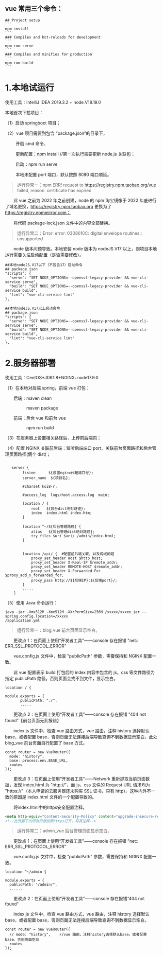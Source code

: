 ## vue 常用三个命令：

~~~shell
## Project setup
```
npm install
```
### Compiles and hot-reloads for development
```
npm run serve
```
### Compiles and minifies for production
```
npm run build
```
~~~

# 1.本地试运行

使用工具：IntelliJ IDEA 2019.3.2 + node.V18.19.0

本地首次下拉项目：

（1）启动 springboot 项目；

（2）vue 项目需要到包含 “package.json”的目录下，

&ensp;&ensp;&ensp;&ensp;&ensp;开启 cmd 命令，

&ensp;&ensp;&ensp;&ensp;&ensp;更新配置：npm install     //第一次执行需要更新 node.js 关联包；

&ensp;&ensp;&ensp;&ensp;&ensp;启动：npm run serve

&ensp;&ensp;&ensp;&ensp;&ensp;本地未配置 port 端口，默认按照 8080 端口顺延。

> 运行异常一：npm ERR! request to https://registry.npm.taobao.org/vue failed, reason: certificate has expired

&ensp;&ensp;&ensp;&ensp;此 vue 之前为 2022 年之前创建，node 的 npm 淘宝镜像于 2022 年底进行了域名更换，https://registry.npm.taobao.org 更换为了 https://registry.npmmirror.com；

&ensp;&ensp;&ensp;&ensp;将代码 package-lock.json 文件中的内容全部替换。

> 运行异常二：Error: error: 0308010C: digital envelope routines:: unsupported

&ensp;&ensp;&ensp;&ensp;node 版本问题导致。本地安装 node 版本为 nodeJS.V17 以上，则项目本地运行需要关注启动配置（是否需要修改）。

```vue
##本地nodeJS.V17以下（不包含17）启动命令
## package.json
"scripts": {
  "serve": "SET NODE_OPTIONS=--openssl-legacy-provider && vue-cli-service serve",
  "build": "SET NODE_OPTIONS=--openssl-legacy-provider && vue-cli-service build",
  "lint": "vue-cli-service lint"
},
```

```vue
##本地nodeJS.V17以上启动命令
## package.json
"scripts": {
  "serve": "SET NODE_OPTIONS=--openssl-legacy-provider && vue-cli-service serve",
  "build": "SET NODE_OPTIONS=--openssl-legacy-provider && vue-cli-service build",
  "lint": "vue-cli-service lint"
},
```

# 2.服务器部署

使用工具：CentOS+JDK1.8+NGINX+node17.9.0

（1）在本地对后端 spring，前端 vue 打包：

&ensp;&ensp;&ensp;&ensp;后端：maven clean

&ensp;&ensp;&ensp;&ensp;&ensp;&ensp;&ensp;&ensp;&ensp;&ensp;maven package

&ensp;&ensp;&ensp;&ensp;前端：后台 vue 和前台 vue

&ensp;&ensp;&ensp;&ensp;&ensp;&ensp;&ensp;&ensp;&ensp;&ensp;npm run build

（3）在服务器上设置相关路径后，上传前后端包；

（4）配置 NGINX 关联前后端：监听后端端口 port，关联前台页面路径和后台管理页面路径(俩个 dist)；



```nginx

   server {
        listen      ${设置nginx代理端口号};
        server_name  ${项目名};

        #charset koi8-r;

        #access_log  logs/host.access.log  main;

        location / {
            root   ${前台dist绝对路径};   
            index  index.html index.htm;
        }

        location ^~/${后台管理路径} {
            alias   ${后台管理dist绝对路径};
            try_files $uri $uri/ /admin/index.html;
        }


        location /api/ {  #配置前后端关联，以及跨域问题
            proxy_set_header Host $http_host;
            proxy_set_header X-Real-IP $remote_addr;
            proxy_set_header REMOTE-HOST $remote_addr;
            proxy_set_header X-Forwarded-For $proxy_add_x_forwarded_for;
            proxy_pass http://${后端IP}:${后端port}/;
        }
        .....
    }
```

（5）使用 Java 命令运行：

```shell
java -jar -Xms512M -Xmx512M -XX:PermSize=256M /xxxxx/xxxxx.jar --spring.config.location=/xxxxx
/application.yml
```

> 运行异常一：blog_vue 前台页面显示空白。

&ensp;&ensp;&ensp;&ensp;更改点 1：在页面上使用“开发者工具”——console 存在报错 "net:: ERR_SSL_PROTOCOL_ERROR"

&ensp;&ensp;&ensp;&ensp;vue.config.js 文件中，检查 "publicPath" 参数，需要保持和 NGINX 配置一致。

&ensp;&ensp;&ensp;&ensp;此 vue 配置表示 build 打包后的 index 内容中包含的 js，css 等文件路径为指定 publicPath 路径。否则页面会找不到文件，显示空白。

```nginx
location / {
```

```vue
module.exports = {
       publicPath: "./",
       .....
```

&ensp;&ensp;&ensp;&ensp;更改点 2：在页面上使用“开发者工具”——console 存在报错 "404 not found"【前台页面无此报错】

&ensp;&ensp;&ensp;&ensp;index.js 文件中，检查 vue 路由方式，vue 路由，注释 history 选择默认 base，或者配置 base，否则页面无法连接后端导致查询不到数据显示空白。此处 blog_vue 前台页面自行配置了 base 方式。

```vue
const router = new VueRouter({
  mode: "history",
  base: process.env.BASE_URL,
  routes
});
```

&ensp;&ensp;&ensp;&ensp;更改点 3：在页面上使用“开发者工具”——Network 重新抓取当前页面数据，发现 index.html 为 "http://"，而 js，css 文件的 Request URL 请求均为 "https://"（本人申请的云服务器还未购买 SSL 证书，只有 http）。这种内外不一致的原因是 index.html 文件的一个配置导致的。

&ensp;&ensp;&ensp;&ensp;将index.html中的https安全配置注释。

```html
<meta http-equiv="Content-Security-Policy" content="upgrade-insecure-requests">
<!--此页面下的所有资源按照https打开，将其注释-->
```

>  运行异常二：admin_vue 后台管理页面显示空白。

&ensp;&ensp;&ensp;&ensp;更改点 1：在页面上使用“开发者工具”——console 存在报错 "net:: ERR_SSL_PROTOCOL_ERROR"

&ensp;&ensp;&ensp;&ensp;vue.config.js 文件中，检查 "publicPath" 参数，需要保持和 NGINX 配置一致。

```nginx
location ^~/admin {
```

```vue
module.exports = {
  publicPath: "/admin/",
  ......
```

&ensp;&ensp;&ensp;&ensp;更改点 2：在页面上使用“开发者工具”——console 存在报错“404 not found”

&ensp;&ensp;&ensp;&ensp;index.js 文件中，检查 vue 路由方式，vue 路由，注释 history 选择默认 base，或者配置 base，否则页面无法连接后端导致查询不到数据显示空白。

```vue
const router = new VueRouter({
  // mode: "history",    //vue 路由，注释history选择默认base，或者配置base，否则页面空白
  routes
});
```

